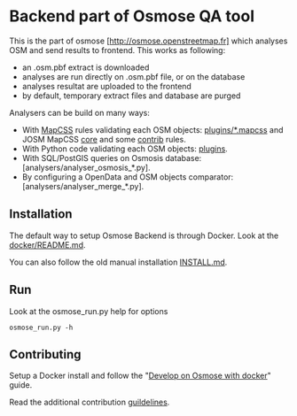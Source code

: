 # Backend part of Osmose QA tool

This is the part of osmose [http://osmose.openstreetmap.fr] which analyses OSM
and send results to frontend. This works as following:

  - an .osm.pbf extract is downloaded
  - analyses are run directly on .osm.pbf file, or on the database
  - analyses resultat are uploaded to the frontend
  - by default, temporary extract files and database are purged

Analysers can be build on many ways:

  - With [MapCSS](https://josm.openstreetmap.de/wiki/Help/Styles/MapCSSImplementation) rules validating each OSM objects: [plugins/*.mapcss](plugins) and JOSM MapCSS [core](https://josm.openstreetmap.de/browser/josm/trunk/data/validator/) and some [contrib](https://josm.openstreetmap.de/wiki/Rules) rules.
  - With Python code validating each OSM objects: [plugins](plugins).
  - With SQL/PostGIS queries on Osmosis database: [analysers/analyser_osmosis_*.py].
  - By configuring a OpenData and OSM objects comparator: [analysers/analyser_merge_*.py].

## Installation

The default way to setup Osmose Backend is through Docker. Look at the
[docker/README.md](docker/README.md).

You can also follow the old manual installation [INSTALL.md](INSTALL.md).

## Run

Look at the osmose_run.py help for options
```
osmose_run.py -h
```

## Contributing

Setup a Docker install and follow the
"[Develop on Osmose with docker](docker/README.md#develop-on-osmose-with-docker)"
guide.

Read the additional contribution [guildelines](CONTRIBUTING.md).
